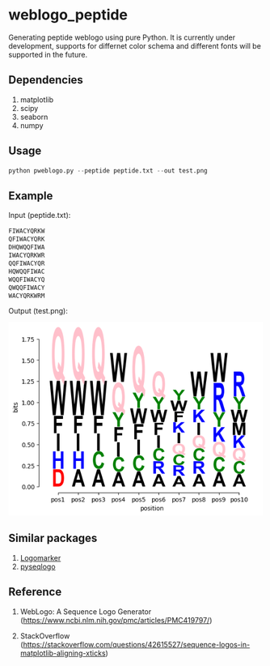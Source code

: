 # weblogo_peptide
Generating peptide weblogo using pure Python. It is currently under development, supports for differnet color schema and different fonts will be supported in the future.


## Dependencies
1. matplotlib
2. scipy
3. seaborn
4. numpy


## Usage
```python
python pweblogo.py --peptide peptide.txt --out test.png
```

## Example
Input (peptide.txt):
```
FIWACYQRKW
QFIWACYQRK
DHQWQQFIWA
IWACYQRKWR
QQFIWACYQR
HQWQQFIWAC
WQQFIWACYQ
QWQQFIWACY
WACYQRKWRM
```

Output (test.png):

![output](test.png)

## Similar packages

1. [Logomarker](https://logomaker.readthedocs.io/en/latest/)
2. [pyseqlogo](https://github.com/saketkc/pyseqlogo)


## Reference

1. WebLogo: A Sequence Logo Generator (https://www.ncbi.nlm.nih.gov/pmc/articles/PMC419797/)

2. StackOverflow (https://stackoverflow.com/questions/42615527/sequence-logos-in-matplotlib-aligning-xticks)






